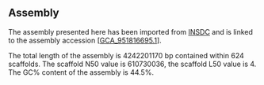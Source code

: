 **Assembly**
--------

The assembly presented here has been imported from [INSDC](http://www.insdc.org) and is linked to the assembly accession [[GCA\_951816695.1](http://www.ebi.ac.uk/ena/data/view/GCA_951816695.1)].

The total length of the assembly is 4242201170 bp contained within 624 scaffolds.
The scaffold N50 value is 610730036, the scaffold L50 value is 4.
The GC% content of the assembly is 44.5%.
